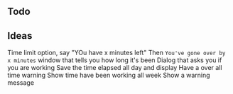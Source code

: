 ## Todo



## Ideas

Time limit option, say "YOu have x minutes left"
Then `You've gone over by x minutes`
window that tells you how long it's been
Dialog that asks you if you are working
Save the time elapsed all day and display
Have a over all time warning
Show time have been working all week
Show a warning message

